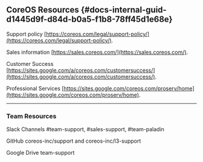 ## CoreOS Resources {#docs-internal-guid-d1445d9f-d84d-b0a5-f1b8-78ff45d1e68e}

Support policy [https://coreos.com/legal/support-policy/](https://coreos.com/legal/support-policy/).

Sales information [https://sales.coreos.com/](https://sales.coreos.com/).

Customer Success [https://sites.google.com/a/coreos.com/customersuccess/](https://sites.google.com/a/coreos.com/customersuccess/).

Professional Services [https://sites.google.com/coreos.com/proserv/home](https://sites.google.com/coreos.com/proserv/home).

---

### Team Resources

Slack Channels \#team-support, \#sales-support, \#team-paladin

GitHub coreos-inc/support and coreos-inc/l3-support

Google Drive team-support

